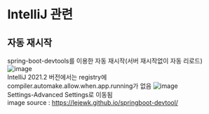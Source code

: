 # IntelliJ 관련
## 자동 재시작
spring-boot-devtools를 이용한 자동 재시작(서버 재시작없이 자동 리로드)
![image](https://user-images.githubusercontent.com/44331989/130309728-1e26011a-7c96-489e-9d08-67ae9f16b751.png) <br>
IntelliJ 2021.2 버전에서는 registry에 compiler.automake.allow.when.app.running가 없음
![image](https://user-images.githubusercontent.com/44331989/130309763-85d50aea-7639-493b-b1bc-134617442cb3.png) <br>
Settings-Advanced Settings로 이동됨 <br>
image source : https://lejewk.github.io/springboot-devtool/
